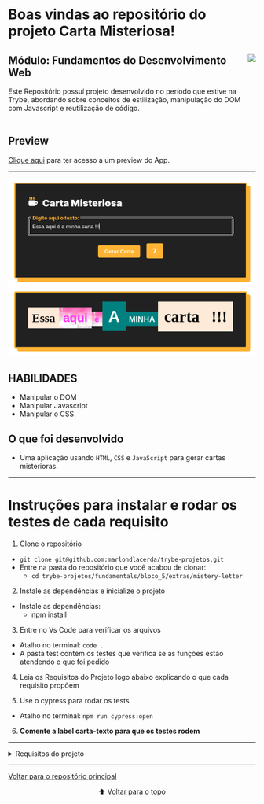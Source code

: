 # Boas vindas ao repositório do projeto Carta Misteriosa!

<div align="center">
  <img height="150px" align="right" src="https://theme.zdassets.com/theme_assets/9633455/9814df697eaf49815d7df109110815ff887b3457.png" />
  <div align="left" style="display: inline_block">
    <h2>Módulo: Fundamentos do Desenvolvimento Web</h2>
    <span>
      Este Repositório possuí projeto desenvolvido no período que estive na Trybe, abordando sobre conceitos de estilização, manipulação do DOM com Javascript e reutilização de código.
    </span>
  </div>
  <br>
</div>

## Preview
<div align="left" style="display: inline_block">
  <a href="https://marlondlacerda-mistery-letter.vercel.app/">Clique aqui</a> para ter acesso a um preview do App.
</div>

---

<div align="center">
  <img src="./images/preview.png">
</div>

## HABILIDADES
- Manipular o DOM
- Manipular Javascript
- Manipular o CSS.


## O que foi desenvolvido
- Uma aplicação usando <code>HTML</code>, <code>CSS</code> e <code>JavaScript</code> para gerar cartas misterioras.
---

# Instruções para instalar e rodar os testes de cada requisito
1. Clone o repositório
  * `git clone git@github.com:marlondlacerda/trybe-projetos.git`
  * Entre na pasta do repositório que você acabou de clonar:
    * `cd trybe-projetos/fundamentals/bloco_5/extras/mistery-letter`

2. Instale as dependências e inicialize o projeto
  * Instale as dependências:
    * npm install

3. Entre no Vs Code para verificar os arquivos
  * Atalho no terminal: `code . `
  * A pasta test contém os testes que verifica se as funções estão atendendo o que foi pedido

4. Leia os Requisitos do Projeto logo abaixo explicando o que cada requisito propõem

5. Use o cypress para rodar os tests
  * Atalho no terminal: `npm run cypress:open`

6. **Comente a label carta-texto para que os testes rodem**

***

<details>
    <summary>Requisitos do projeto</summary>

- [x] 1 - Deve haver um `input` com o id=\"carta-texto\" onde a pessoa usuária poderá digitar o conteúdo da carta

- Será validado que existe um elemento `input` com `id=carta-texto`

- [x] 2 - Deve haver um parágrafo com o id=\"carta-gerada\" onde a pessoa usuária verá o resultado de sua carta misteriosa

- Será validado que existe um elemento `p` com o `id="carta-gerada"`

- [x] 3 - Deve haver um botão com id=\"criar-carta\" e ao clicar nesse botão, a carta misteriosa deve ser gerada

- Será validado que existe um elemento `button` com `id="criar-carta"`

- Será validado que ao clicar no botão, a carta misteriosa deve ser gerada

- [x] 4 - Ao criar uma carta através do botão com id="criar-carta", o `input` com id="carta-texto" deve permanecer com o texto digitado

- Será validado que ao criar uma carta através do botão `id="criar-carta"` o input` com id=\"carta-texto\" permanece com o texto digitado

- [x] 5 - Se a pessoa usuária não preencher o campo ou preencher com apenas espaços vazios adicionar a mensagem 'Por favor, digite o conteúdo da carta.'

- Será validado que irá exibir a mensagem "Por favor, digite o conteúdo da carta." no elemento `p` com o `id="carta-gerada"

- [x] 6 - Crie a classe `newspaper`

- Será validado se a classe `newspaper` possui a propriedade `background-color` igual a rgb(250, 235, 215)

- Será validado se a classe `newspaper` possui `font-family` igual a "Times New Roman"

- Será validado se a classe `newspaper` possui a propriedade `font-weight` igual a 700

- [x] 7 - Crie a classe `magazine1`.

- Será validado se a classe `magazine1` possui a propriedade `background-color` igual a rgb(0, 128, 128)`

- Será validado se a classe `magazine1` possui  a propriedade `color` igual a rgb(255, 255, 255)`

- Será validado se a classe `magazine1` possui propriedade `font-family` igual a "Verdana"

-  Será validado se a classe `magazine1` possui a propriedade `font-weight` igual a "900"

- Será validado se a classe `magazine1` possui a propriedade `text-transform` igual a "uppercase"`

- [x] 8 - Crie a classe `magazine2`.

- Será validado se a classe `magazine2` possui a propriedade `background-image` igual a "images/pink-pattern.png"

- Será validado se a classe `magazine2` possui a propriedade `color` igual a rgb(255, 0, 255)

- Será validado se a classe `magazine2` possui a propriedade `font-family` igual a "Verdana"

- Será validado se a classe `magazine2` possui a propriedade `font-weight` igual a "900"

- [x] 9 - Crie a classe `medium`.

- Será validado se a classe `medium` possui a propriedade `font-size` igual a "20px"

- Será validado se a classe `medium` possui a propriedade `padding` igual a "8px"


- [x] 10 - Crie a classe `big`.

- Será validado se a classe `big` possui a propriedade `font-size` igual a "30px"

- Será validado se a classe `big` possui a propriedade `padding` igual a "10px"

- [x] 11 - Crie a classe `reallybig`.

- Será validado se a classe `reallybig` possui a propriedade `font-size` igual a "40px"

- Será validado se a classe `reallybig` possui a propriedade `padding` igual a "15px"

- [x] 12 - Crie a classe `rotateleft`.

- Será validado se a classe `rotateleft` possui a propriedade `transform` igual a "matrix(0.996195, -0.0871557, 0.0871557, 0.996195, 0, 0)"

- [x] 13 - Crie a classe `rotateright`.

- Será validado se a classe `rotateright` possui a propriedade `transform` igual a "matrix(0.996195, 0.0871557, -0.0871557, 0.996195, 0, 0)"

- [x] 14 - Crie a classe `skewleft`.

- Será validado se a classe `skewleft` possui a propriedade `transform` igual a "matrix(1, 0, 0.176327, 1, 0, 0)"

- [x] 15 - Crie a classe `skewright`.

- Será validado se a classe `skewright` possui a propriedade `transform` igual a "matrix(1, 0, -0.176327, 1, 0, 0)"

- [x] 16 - Adicione as classes de forma aleatória a fim de estilizar as palavras.

- Será validado se ao criar uma carta ela recebe uma lista de classes aleatórias

- Será validado se ao criar uma segunda carta ela recebe uma lista de classes aleatórias

- Será validado se as classes das duas cartas não são exatamente iguais

## BÔNUS:

- [x] 17 - Com uma carta misteriosa gerada, adicione a possibilidade de alterar o estilo de uma palavra específica ao clicar nela

- Será validado se ao clicar em uma carta uma nova lista aleatória de classes é gerada

- Será validado se ao clicar novamente na mesma carta uma nova lista aleatória de classes é gerada e se a nova lista é diferente da lista anterior

- [x] 18 - Deve haver um parágrafo com o id=\"carta-contador\" onde existirá um contador de palavras

- Será validado que existe um elemento `p` com o `id="carta-contador"`

- Será validado se ao criar uma carta o elemento `p` com o `id="carta-contador"  é atualizado com o número de palavras da carta (valor numérico).

</details>

---

<div align="left">
  <a href="https://github.com/marlondlacerda/trybe-projetos">Voltar para o repositório principal</a>
</div>
<div align="center">

  [⬆ Voltar para o topo](#boas-vindas-ao-repositório-do-projeto-carta-misteriosa)

</div>